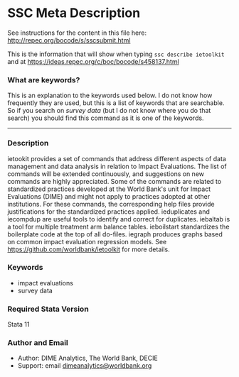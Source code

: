 # SSC Meta Description
See instructions for the content in this file here: http://repec.org/bocode/s/sscsubmit.html

This is the information that will show when typing `ssc describe ietoolkit` and at https://ideas.repec.org/c/boc/bocode/s458137.html

### What are keywords?
This is an explanation to the keywords used below. I do not know how frequently they are used, but this is a list of keywords that are searchable. So if you search on _survey data_ (but I do not know where you do that search) you should find this command as it is one of the keywords.

***

### Description

ietookit provides a set of commands that address different aspects of data management and data analysis in relation to Impact Evaluations. The list of commands will be extended continuously, and suggestions on new commands are highly appreciated. Some of the commands are related to standardized practices developed at the World Bank's unit for Impact Evaluations (DIME) and might not apply to practices adopted at other institutions. For these commands, the corresponding help files provide justifications for the standardized practices applied. ieduplicates and iecompdup are useful tools to identify and correct for duplicates. iebaltab is a tool for multiple treatment arm balance tables. ieboilstart standardizes the boilerplate code at the top of all do-files. iegraph produces graphs based on common impact evaluation regression models. See https://github.com/worldbank/ietoolkit for more details.


### Keywords
* impact evaluations
* survey data

### Required Stata Version      
Stata 11

### Author and Email
* Author: DIME Analytics, The World Bank, DECIE
* Support: email  dimeanalytics@worldbank.org
